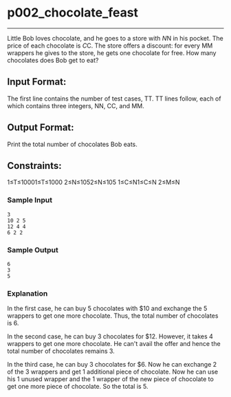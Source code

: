 # p002_chocolate_feast
---
Little Bob loves chocolate, and he goes to a store with $N$N in his pocket. The price of each chocolate is $C$C. The store offers a discount: for every MM wrappers he gives to the store, he gets one chocolate for free. How many chocolates does Bob get to eat?

## Input Format: 
The first line contains the number of test cases, TT. 
TT lines follow, each of which contains three integers, NN, CC, and MM.

## Output Format: 
Print the total number of chocolates Bob eats.

## Constraints: 
1≤T≤10001≤T≤1000 
2≤N≤1052≤N≤105 
1≤C≤N1≤C≤N 
2≤M≤N


### Sample Input
```
3
10 2 5
12 4 4
6 2 2
```
### Sample Output
```
6
3
5
```
### Explanation


In the first case, he can buy 5 chocolates with $10 and exchange the 5 wrappers to get one more chocolate. Thus, the total number of chocolates is 6.

In the second case, he can buy 3 chocolates for $12. However, it takes 4 wrappers to get one more chocolate. He can't avail the offer and hence the total number of chocolates remains 3.

In the third case, he can buy 3 chocolates for $6. Now he can exchange 2 of the 3 wrappers and get 1 additional piece of chocolate. Now he can use his 1 unused wrapper and the 1 wrapper of the new piece of chocolate to get one more piece of chocolate. So the total is 5.